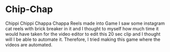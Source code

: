 # Chip-Chap

Chippi Chippi Chappa Chappa Reels made into Game
I saw some instagram cat reels with brick breaker in it and I thought to myself how much time it would have taken for the video editor to edit this 20 sec clip and I thought will I be able to automate it. Therefore, I tried making this game where the videos are automated.
